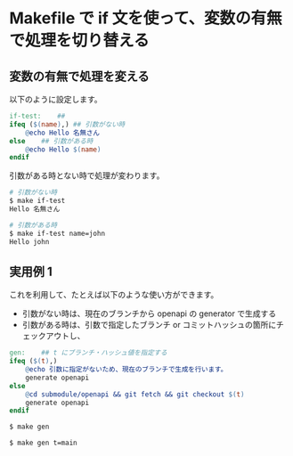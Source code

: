 # Makefile で if 文を使って、変数の有無で処理を切り替える

## 変数の有無で処理を変える

以下のように設定します。

``` makefile
if-test:	## 
ifeq ($(name),)	## 引数がない時
	@echo Hello 名無さん
else	## 引数がある時
	@echo Hello $(name)
endif
```

引数がある時とない時で処理が変わります。

``` sh
# 引数がない時
$ make if-test
Hello 名無さん

# 引数がある時
$ make if-test name=john
Hello john
```

## 実用例 1

これを利用して、たとえば以下のような使い方ができます。

- 引数がない時は、現在のブランチから openapi の generator で生成する
- 引数がある時は、引数で指定したブランチ or コミットハッシュの箇所にチェックアウトし、

``` makefile
gen:	## t にブランチ・ハッシュ値を指定する
ifeq ($(t),)
	@echo 引数に指定がないため、現在のブランチで生成を行います。
	generate openapi
else
	@cd submodule/openapi && git fetch && git checkout $(t)
	generate openapi
endif
```

``` sh
$ make gen

$ make gen t=main
```

